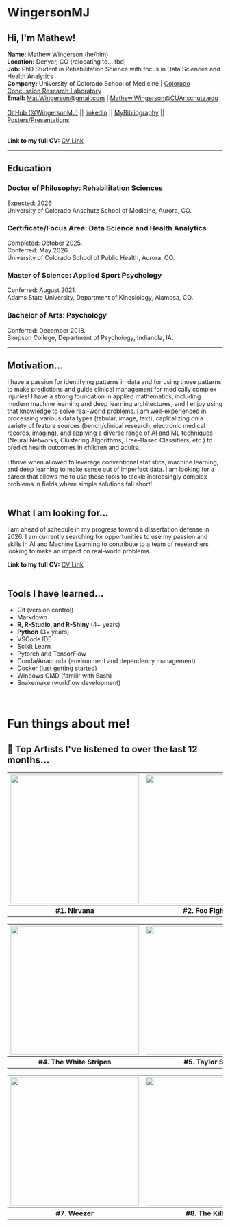 # WingersonMJ
## Hi, I'm Mathew! 

**Name:** Mathew Wingerson (he/him)  
**Location:** Denver, CO (relocating to... tbd)  
**Job:** PhD Student in Rehabilitation Science with focus in Data Sciences and Health Analytics  
**Company:** University of Colorado School of Medicine | [Colorado Concussion Research Laboratory](https://medschool.cuanschutz.edu/orthopedics/research/labs/howell-concussion-lab)  
**Email:** Mat.Wingerson@gmail.com | Mathew.Wingerson@CUAnschutz.edu  
<br>
[GitHub (@WingersonMJ)](https://github.com/wingersonMJ) || [linkedin](https://www.linkedin.com/in/mat-wingerson/) || [MyBibliography](https://www.ncbi.nlm.nih.gov/myncbi/mathew.wingerson.1/bibliography/public/) || [Posters/Presentations](https://figshare.com/authors/Mathew_Wingerson/15373876)  
<br>

**Link to my full CV:** [CV Link](https://github.com/wingersonMJ/Curriculum-Vitae/tree/main)  

--- 

## Education

### Doctor of Philosophy: Rehabilitation Sciences
Expected: 2026  
University of Colorado Anschutz School of Medicine, Aurora, CO.  

### Certificate/Focus Area: Data Science and Health Analytics
Completed: October 2025.  
Conferred: May 2026.  
University of Colorado School of Public Health, Aurora, CO.  

### Master of Science: Applied Sport Psychology
Conferred: August 2021.  
Adams State University, Department of Kinesiology, Alamosa, CO.  

### Bachelor of Arts: Psychology
Conferred: December 2018.  
Simpson College, Department of Psychology, Indianola, IA.  

---

## Motivation...
I have a passion for identifying patterns in data and for using those patterns to make predictions and guide clinical management for medically complex injuries! I have a strong foundation in applied mathematics, including modern machine learning and deep learning architectures, and I enjoy using that knowledge to solve real-world problems. I am well-experienced in processing various data types (tabular, image, text), caplitalizing on a variety of feature sources (bench/clinical research, electronic medical records, imaging), and applying a diverse range of AI and ML techniques (Neural Networks, Clustering Algorithms, Tree-Based Classifiers, etc.) to predict health outcomes in children and adults.  
<br>
I thrive when allowed to leverage conventional statistics, machine learning, and deep learning to make sense out of imperfect data. I am looking for a career that allows me to use these tools to tackle increasingly complex problems in fields where simple solutions fall short!  
<br>

## What I am looking for...
I am ahead of schedule in my progress toward a dissertation defense in 2026. I am currently searching for opportunities to use my passion and skills in AI and Machine Learning to contribute to a team of researchers looking to make an impact on real-world problems.  

**Link to my full CV:** [CV Link](https://github.com/wingersonMJ/Curriculum-Vitae/tree/main)  
<br>

## Tools I have learned...  
- Git (version control)
- Markdown
- **R, R-Studio, and R-Shiny** (4+ years)
- **Python** (3+ years) 
- VSCode IDE 
- Scikit Learn
- Pytorch and TensorFlow
- Conda/Anaconda (environment and dependency management)
- Docker (just getting started)
- Windows CMD (familir with Bash)
- Snakemake (workflow development)

<br>

# Fun things about me! 

## :musical_note: Top Artists I've listened to over the last 12 months... 

| <img src="https://i.scdn.co/image/42ae0f180f16e2f21c1f2212717fc436f5b95451" width="300" height="300"> | <img src="https://i.scdn.co/image/ab67616100005174c884df599abc793c116cdf15" width="300" height="300"> | <img src="https://i.scdn.co/image/ab676161000051746114a63659d0d5c0a801f733" width="300" height="300"> |
|:------------------------------------------------------------------------------------------------------:|:------------------------------------------------------------------------------------------------------:|:------------------------------------------------------------------------------------------------------:|
| **#1. Nirvana** | **#2. Foo Fighters** | **#3. Alice in Chains** |

| <img src="https://i.scdn.co/image/ab6761610000517470cc06de8fc28226d4743cd9" width="300" height="300"> | <img src="https://i.scdn.co/image/ab67616100005174e672b5f553298dcdccb0e676" width="300" height="300"> | <img src="https://i.scdn.co/image/ab6761610000517431f6ab67e6025de876475814" width="300" height="300"> |
|:------------------------------------------------------------------------------------------------------:|:------------------------------------------------------------------------------------------------------:|:------------------------------------------------------------------------------------------------------:|
| **#4. The White Stripes** | **#5. Taylor Swift** | **#6. Jimi Hendrix** |

| <img src="https://i.scdn.co/image/ab676161000051743cd35451daa1b690cfbbb2d4" width="300" height="300"> | <img src="https://i.scdn.co/image/ab67616100005174207b21f3ed0ee96adce3166a" width="300" height="300"> | <img src="https://i.scdn.co/image/ab67616100005174580938fc4c9edb1b80b10898" width="300" height="300"> |
|:------------------------------------------------------------------------------------------------------:|:------------------------------------------------------------------------------------------------------:|:------------------------------------------------------------------------------------------------------:|
| **#7. Weezer** | **#8. The Killers** | **#9. The Offspring** |

